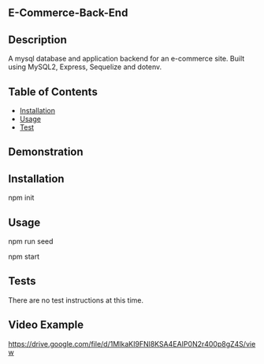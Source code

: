 ## E-Commerce-Back-End
## Description
A mysql database and application backend for an e-commerce site. Built using MySQL2, Express, Sequelize and dotenv.

## Table of Contents
- [Installation](#installation)
- [Usage](#usage)
- [Test](#tests)

## Demonstration


## Installation
npm init

## Usage
npm run seed

npm start

## Tests
There are no test instructions at this time.

## Video Example
https://drive.google.com/file/d/1MIkaKI9FNl8KSA4EAIP0N2r400p8gZ4S/view
